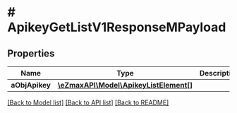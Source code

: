 # # ApikeyGetListV1ResponseMPayload

## Properties

Name | Type | Description | Notes
------------ | ------------- | ------------- | -------------
**aObjApikey** | [**\eZmaxAPI\Model\ApikeyListElement[]**](ApikeyListElement.md) |  |

[[Back to Model list]](../../README.md#models) [[Back to API list]](../../README.md#endpoints) [[Back to README]](../../README.md)
